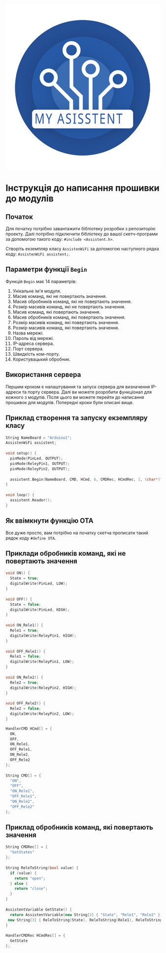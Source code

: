 ![LOGO](https://github.com/MaksBerkutov/MyAsistentNew/blob/master/ImageGit/Logo/Logo_Blue.svg)

# Інструкція до написання прошивки до модулів

## Початок

Для початку потрібно завантажити бібліотеку розробки з репозиторію проекту. Далі потрібно підключити бібліотеку до вашої скетч-програми за допомогою такого коду: `#include <Assistent.h>`.

Створіть екземпляр класу `AssistenWiFi` за допомогою наступного рядка коду: `AssistenWiFi assistent;`.

## Параметри функції `Begin`

Функція `Begin` має 14 параметрів:

1. Унікальне ім'я модуля.
2. Масив команд, які не повертають значення.
3. Масив обробників команд, які не повертають значення.
4. Розмір масивів команд, які не повертають значення.
5. Масив команд, які повертають значення.
6. Масив обробників команд, які повертають значення.
7. Розмір масивів команд, які повертають значення.
8. Розмір масивів команд, які повертають значення.
9. Назва мережі.
10. Пароль від мережі.
11. IP-адреса сервера.
12. Порт сервера.
13. Швидкість ком-порту.
14. Користувацький обробник.

## Використання сервера

Першим кроком є налаштування та запуск сервера для визначення IP-адреси та порту сервера. Далі ви можете розробити функціонал для кожного з модулів. Після цього ви можете перейти до написання прошивок для модулів. Попередні кроки були описані вище.

## Приклад створення та запуску екземпляру класу

```cpp
String NameBoard = "Arduino1";
AssistenWiFi assistent;

void setup() {
  pinMode(PinLed, OUTPUT);
  pinMode(ReleyPin1, OUTPUT);
  pinMode(ReleyPin2, OUTPUT);

  assistent.Begin(NameBoard, CMD, HCmd, 6, CMDRec, HCmdRec, 1, (char*)"SSID", (char*)"PASWORLD", (char*)"192.168.2.102", 11000);
}

void loop() {
  assistent.Reader();
}
```
## Як ввімкнути функцію OTA

Все дуже просто, вам потрібно на початку скетча прописати такий рядок коду `#define OTA`.

## Приклади обробників команд, які не повертають значення

```cpp
void ON() {
  State = true;
  digitalWrite(PinLed, LOW);
}

void OFF() {
  State = false;
  digitalWrite(PinLed, HIGH);
}

void ON_Rele1() {
  Rele1 = true;
  digitalWrite(ReleyPin1, HIGH);
}

void OFF_Rele1() {
  Rele1 = false;
  digitalWrite(ReleyPin1, LOW);
}

void ON_Rele2() {
  Rele2 = true;
  digitalWrite(ReleyPin2, HIGH);
}

void OFF_Rele2() {
  Rele2 = false;
  digitalWrite(ReleyPin2, LOW);
}
```
```cpp
HandlerCMD HCmd[] = {
  ON,
  OFF,
  ON_Rele1,
  OFF_Rele1,
  ON_Rele2,
  OFF_Rele2
};

String CMD[] = {
  "ON",
  "OFF",
  "ON_Rele1",
  "OFF_Rele1",
  "ON_Rele2",
  "OFF_Rele2"
};
```
## Приклад обробників команд, які повертають значення
```cpp
String CMDRec[] = {
  "GetStates"
};

String ReleToString(bool value) {
  if (value) {
    return "open";
  } else {
    return "close";
  }
}

AssistentVariable GetState() {
  return AssistentVariable(new String[3] { "State", "Rele1", "Rele2" },
 new String[3] { ReleToString(State), ReleToString(Rele1), ReleToString(Rele2) }, 3);
}

HandlerCMDRec HCmdRec[] = {
  GetState
};
```
